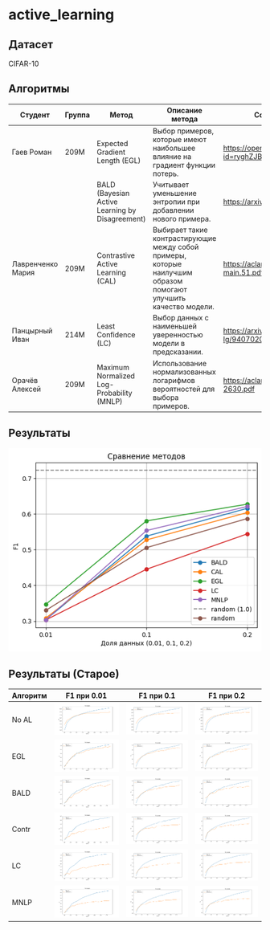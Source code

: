 # active_learning

## Датасет

CIFAR-10

## Алгоритмы


| Студент | Группа | Метод | Описание метода | Ссылка на статью |
| --- | --- | --- | --- | --- |
| Гаев Роман | 209М |  Expected Gradient Length (EGL) | Выбор примеров, которые имеют наибольшее влияние на градиент функции потерь. |  https://openreview.net/pdf?id=ryghZJBKPS |
|            |      |  BALD (Bayesian Active Learning by Disagreement) | Учитывает уменьшение энтропии при добавлении нового примера. | https://arxiv.org/pdf/1112.5745 |                        
| Лавренченко Мария | 209М |  Contrastive Active Learning (CAL)   |Выбирает такие контрастирующие между собой примеры, которые наилучшим образом помогают улучшить качество модели. | https://aclanthology.org/2021.emnlp-main.51.pdf|
| Панцырный Иван | 214М | Least Confidence (LC) | Выбор данных с наименьшей уверенностью модели в предсказании. | https://arxiv.org/pdf/cmp-lg/9407020 |
| Орачёв Алексей | 209М | Maximum Normalized Log-Probability (MNLP) | Использование нормализованных логарифмов вероятностей для выбора примеров. | https://aclanthology.org/W17-2630.pdf |
## Результаты
![img1](res/final.png)

## Результаты (Старое)

| Алгоритм  | F1 при 0.01                | F1 при 0.1                | F1 при 0.2                |
|-----------|---------------------------|---------------------------|---------------------------|
| No AL | ![img1](res/no_al_0.01.png) | ![img1](res/no_al_0.1.png)  | ![img1](res/no_al_0.2.png)  |
| EGL | ![img1](res/egl_f1_0.01.png) | ![img2](res/egl_f1_0.1.png) | ![img3](res/egl_f1_0.2.png) |
| BALD | ![img1](res/bald_f1_0.01.png) | ![img2](res/bald_f1_0.1.png) | ![img3](res/bald_f1_0.2.png) |
| Contr |  ![img2](res/contr_f1_0.01.png) | ![img2](res/contr_f1_0.1.png) |  ![img2](res/contr_f1_0.2.png) |
| LC |  ![img2](res/ls_f1_0.01.png) |  ![img2](res/ls_f1_0.1.png)  |  ![img2](res/ls_f1_0.2.png) |
| MNLP | ![img2](res/mnlp_f1_0.01.png) | ![img2](res/mnlp_f1_0.1.png)  | ![img2](res/mnlp_f1_0.2.png)  |
